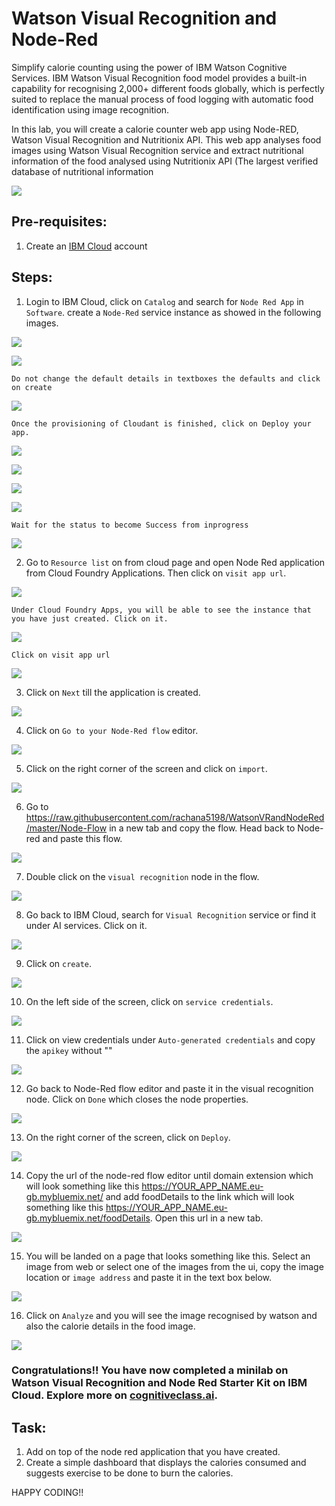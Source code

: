 # Watson Visual Recognition and Node-Red

Simplify calorie counting using the power of IBM Watson Cognitive Services. IBM Watson Visual Recognition food model provides a built-in capability for recognising 2,000+ different foods globally, which is perfectly suited to replace the manual process of food logging with automatic food identification using image recognition.

In this lab, you will create a calorie counter web app using Node-RED, Watson Visual Recognition and Nutritionix API. This web app analyses food images using Watson Visual Recognition service and extract nutritional information of the food analysed using Nutritionix API (The largest verified database of nutritional information

![](img/flowdiagram.png)

## Pre-requisites:

1. Create an [IBM Cloud](https://cloud.ibm.com/login) account

## Steps:

1. Login to IBM Cloud, click on ``Catalog`` and search for ``Node Red App`` in ``Software``. create a ``Node-Red`` service instance as showed in the following images.

![](img/noderedsearch.png)

![](img/instancecreateNR.png)

``Do not change the default details in textboxes the defaults and click on create``

![](img/noderedcreate01.png)

``Once the provisioning of Cloudant is finished, click on Deploy your app.``

![](img/noderedcreate02.png)

![](img/noderedcreate03.png)

![](img/noderedcreate04.png)

![](img/noderedcreate05.png)

``Wait for the status to become Success from inprogress``

![](img/noderedcreate06.png)

2. Go to ``Resource list`` on from cloud page and open Node Red application from Cloud Foundry Applications. Then click on ``visit app url``.

![](img/noderedfind01.png)

``Under Cloud Foundry Apps, you will be able to see the instance that you have just created. Click on it.``

![](img/noderedfind02.png)

``Click on visit app url``

![](img/visitappurl.png)

3. Click on ``Next`` till the application is created.

![](img/noderednext.png)

4. Click on ``Go to your Node-Red flow`` editor.

![](img/nrvisitapp.png)

5. Click on the right corner of the screen and click on ``import``.

![](img/nrimport.png)

6. Go to https://raw.githubusercontent.com/rachana5198/WatsonVRandNodeRed/master/Node-Flow in a new tab and copy the flow. Head back to Node-red and paste this flow.

![](img/nrimport1.png)

7. Double click on the ``visual recognition`` node in the flow.

![](img/flowvrnode.png)

8. Go back to IBM Cloud, search for ``Visual Recognition`` service or find it under AI services. Click on it.

![](img/instancecreateVR.png)

9. Click on ``create``.

![](img/instancecreateVR-1.png)

10. On the left side of the screen, click on ``service credentials``.

![](img/servicecredVR.png)

11. Click on view credentials under ``Auto-generated credentials`` and copy the ``apikey`` without ""

![](img/apikeyVR.png)

12. Go back to Node-Red flow editor and paste it in the visual recognition node. Click on ``Done`` which closes the node properties.

![](img/nrcopyapivr.png)

13. On the right corner of the screen, click on ``Deploy``.

![](img/nrdeployflow.png)

14. Copy the url of the node-red flow editor until domain extension which will look something like this https://YOUR_APP_NAME.eu-gb.mybluemix.net/ and add foodDetails to the link which will look something like this https://YOUR_APP_NAME.eu-gb.mybluemix.net/foodDetails. Open this url in a new tab.

![](img/nrurlcopy.png)

15. You will be landed on a page that looks something like this. Select an image from web or select one of the images from the ui, copy the image location or ``image address`` and paste it in the text box below.

![](img/output01.png)

16. Click on ``Analyze`` and you will see the image recognised by watson and also the calorie details in the food image.

![](img/output02.png)

### Congratulations!! You have now completed a minilab on Watson Visual Recognition and Node Red Starter Kit on IBM Cloud. Explore more on [cognitiveclass.ai](https://cognitiveclass.ai/badges). 

## Task:
1. Add on top of the node red application that you have created.
2. Create a simple dashboard that displays the calories consumed and suggests exercise to be done to burn the calories.

HAPPY CODING!!
